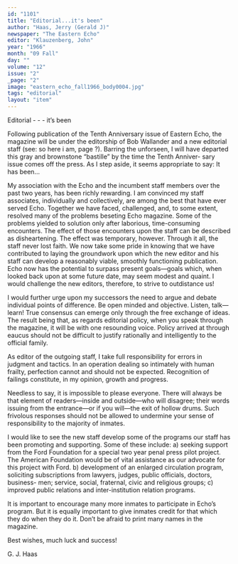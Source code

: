 ```yaml
---
id: "1101"
title: "Editorial...it's been"
author: "Haas, Jerry (Gerald J)"
newspaper: "The Eastern Echo"
editor: "Klauzenberg, John"
year: "1966"
month: "09 Fall"
day: ""
volume: "12"
issue: "2"
_page: "2"
image: "eastern_echo_fall1966_body0004.jpg"
tags: "editorial"
layout: "item"
---
```

Editorial - - -
it’s been

Following publication of the Tenth Anniversary issue of Eastern Echo,
the magazine will be under the editorship of Bob Wallander and a new
editorial staff (see: so here i am, page ?). Barring the unforseen, I will have
departed this gray and brownstone “bastille” by the time the Tenth Anniver-
sary issue comes off the press. As I step aside, it seems appropriate to say:
It has been...

My association with the Echo and the incumbent staff members over the
past two years, has been richly rewarding. I am convinced my staff associates,
individually and collectively, are among the best that have ever served Echo.
Together we have faced, challenged, and, to some extent, resolved many of the
problems beseting Echo magazine. Some of the problems yielded to solution
only after laborious, time-consuming encounters. The effect of those encounters
upon the staff can be described as disheartening. The effect was temporary,
however. Through it all, the staff never lost faith. We now take some pride in
knowing that we have contributed to laying the groundwork upon which the
new editor and his staff can develop a reasonably viable, smoothly functioning
publication. Echo now has the potential to surpass present goals—goals which,
when looked back upon at some future date, may seem modest and quaint. I
would challenge the new editors, therefore, to strive to outdistance us!

I would further urge upon my successors the need to argue and debate
individual points of difference. Be open minded and objective. Listen, talk—
learn! True consensus can emerge only through the free exchange of ideas.
The result being that, as regards editorial policy, when you speak through the
magazine, it will be with one resounding voice. Policy arrived at through
eaucus should not be difficult to justify rationally and intelligently to the
official family.

As editor of the outgoing staff, I take full responsibility for errors in
judgment and tactics. In an operation dealing so intimately with human
frailty, perfection cannot and should not be expected. Recognition of failings
constitute, in my opinion, growth and progress.

Needless to say, it is impossible to please everyone. There will always
be that element of readers—inside and outside—who will disagree; their
words issuing from the entrance—or if you will—the exit of hollow drums.
Such frivolous responses should not be allowed to undermine your sense of
responsibility to the majority of inmates.

I would like to see the new staff develop some of the programs our
staff has been promoting and supporting. Some of these include: a) seeking
support from the Ford Foundation for a special two year penal press pilot
project. The American Foundation would be of vital assistance as our advocate
for this project with Ford. b) development of an enlarged circulation program,
soliciting subscriptions from lawyers, judges, public officials, doctors, business-
men; service, social, fraternal, civic and religious groups; c) improved public
relations and inter-institution relation programs.

It is important to encourage many more inmates to participate in Echo’s
program. But it is equally important to give inmates credit for that which
they do when they do it. Don’t be afraid to print many names in the magazine.

Best wishes, much luck and success!

G. J. Haas 
